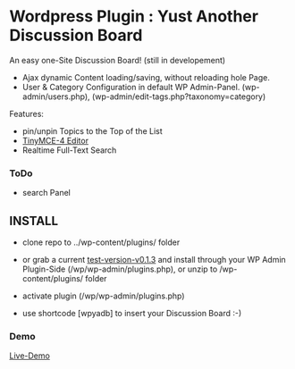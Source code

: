 # Wordpress Plugin : Yust Another Discussion Board


An easy one-Site Discussion Board! (still in developement)


- Ajax dynamic Content loading/saving, without reloading hole Page.
- User & Category Configuration in default WP Admin-Panel. (wp-admin/users.php), (wp-admin/edit-tags.php?taxonomy=category)

Features:

- pin/unpin Topics to the Top of the List
- [TinyMCE-4 Editor]
- Realtime Full-Text Search



### ToDo

- search Panel


## INSTALL

- clone repo to ../wp-content/plugins/ folder
- or grab a current [test-version-v0.1.3] and install through your WP Admin Plugin-Side (/wp/wp-admin/plugins.php), or unzip to /wp-content/plugins/ folder
- activate plugin (/wp/wp-admin/plugins.php)

- use shortcode [wpyadb] to insert your Discussion Board  :-)

### Demo

[Live-Demo]

[Live-Demo]:http://dbk3r.spdns.de/wp/index.php/forum/
[test-version-v0.1.3]:http://dbk3r.spdns.de/dl/wp-yadb.zip
[TinyMCE-4 Editor]:https://www.tinymce.com/
